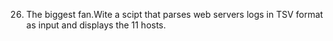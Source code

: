 26. The biggest fan.Wite a scipt that parses web servers logs in TSV format as input and displays the 11 hosts.
